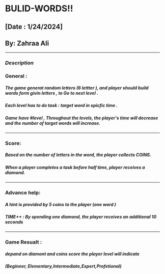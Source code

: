 # **BULID-WORDS!!**
## [Date : 1/24/2024] 
## By: Zahraa Ali 



***
### *Description* 

### General :
##### The game generat random letters (6 lettter ), and player should build words form givin letters , to Go to next level .

##### Each level has to do task : target word in spicfic time .

##### Game have #level , Throughout the levels, the player's time will decrease and the number of target words will increase. 

***
### Score: 

##### Based on the number of letters in the word, the player collects COINS.

##### When a player completes a task before half time, player receives a diamond.

***
### Advance help: 

##### A hint is provided by 5 coins to the player (one word )

##### TIME++ : By spending one diamond, the player receives an additional 10 seconds 


***
### Game Resualt : 

##### depand on diamont and coins score the player level will indicate 
##### (Beginner, Elementary,Intermediate,Expert,Profetional)





